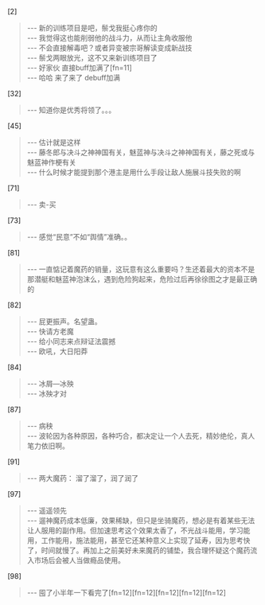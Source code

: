 
[2] 
>--- 新的训练项目是吧，鬃戈我挺心疼你的<br>
>--- 我觉得这也能削弱他的战斗力，从而让主角收服他<br>
>--- 不会直接解毒吧？或者异变被宗哥解读变成新战技<br>
>--- 鬃戈两眼放光，这不又来新训练项目了<br>
>--- 好家伙 直接buff加满了[fn=11]<br>
>--- 哈哈  来了来了  debuff加满<br>

[32] 
>--- 知道你是优秀将领了。。。<br>

[45] 
>--- 估计就是这样<br>
>--- 藤冬郎与决斗之神神国有关，魅蓝神与决斗之神神国有关，藤之死或与魅蓝神作梗有关<br>
>--- 什么时候才能提到那个港主是用什么手段让敌人施展斗技失败的啊<br>

[71] 
>--- 卖-买<br>

[73] 
>--- 感觉“民意”不如“舆情”准确。。<br>

[81] 
>--- 一直惦记着魔药的销量，这玩意有这么重要吗？生还着最大的资本不是那潜艇和魅蓝神泡沫么，遇到危险狗起来，危险过后再徐徐图之才是最正确的<br>

[82] 
>--- 屁更振声。名望蛊。<br>
>--- 快请方老魔<br>
>--- 给小同志来点辩证法震撼<br>
>--- 欧吼，大日阳莽<br>

[84] 
>--- 冰屑—冰殃<br>
>--- 冰殃才对<br>

[87] 
>--- 病秧<br>
>--- 波轮因为各种原因，各种巧合，都决定让一个人去死，精妙绝伦，真人笔力依旧啊。<br>

[91] 
>--- 两大魔药：
溜了溜了，润了润了<br>

[97] 
>--- 遥遥领先<br>
>--- 遛神魔药成本低廉，效果稀缺，但只是坐骑魔药，想必是有着某些无法让人服用的副作用。但加速思考这个效果太香了，不光战斗能用，学习能用，工作能用，施法能用，甚至它还某种意义上实现了延寿，因为思考快了，时间就慢了。再加上之前美好未来魔药的铺垫，我合理怀疑这个魔药流入市场后会被人当做瘾品使用。<br>

[98] 
>--- 囤了小半年一下看完了[fn=12][fn=12][fn=12][fn=12][fn=12]<br>
